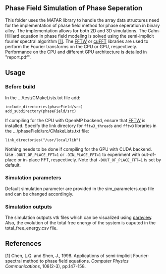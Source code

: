 ## Phase Field Simulation of Phase Seperation
This folder uses the MATAR library to handle the array data structures need for the implementation of phase field method for phase seperation in binary alloy. 
The implementation allows for both 2D and 3D simulations.
The Cahn-Hilliard equation in phase field modeling is solved using the semi-implicit fourier spectral algorithm [[1]](#1). The [FFTW](http://www.fftw.org/download.html) or [cuFFT](https://docs.nvidia.com/cuda/cufft/index.html) libraries are used to perform the Fourier transforms on the CPU or GPU, respectively. Performance on the CPU and different GPU architecture is detailed in "report.pdf".

## Usage
### Before build
In the .../test/CMakeLists.txt file add:
```
include_directories(phaseField/src)
add_subdirectory(phaseField/src)
```
If compiling for the CPU with OpenMP backend, ensure that [FFTW](http://www.fftw.org/download.html) is installed. Specify the link directory for `fftw3_threads` and `fftw3` libraries in the .../phaseField/src/CMakeLists.txt file: 
```
link_directories("/usr/local/lib")
```
Nothing needs to be done if compiling for the GPU with CUDA backend.\
Use `-DOUT_OF_PLACE_FFT=1` or `-DIN_PLACE_FFT=1` to experiment with out-of-place or in-place FFT, respectively. Note that `-DOUT_OF_PLACE_FFT=1` is set by default.

### Simulation parameters
Default simulation parameter are provided in the sim_parameters.cpp file and can be changed accordingly. 

### Simulation outputs
The simulation outputs vtk files which can be visualized using [paraview](https://www.paraview.org/). Also, the evolution of the total free energy of the system is ouputed in the total_free_energy.csv file. 

## References
<a id="1">[1]</a> 
Chen, L.Q. and Shen, J., 1998. Applications of semi-implicit Fourier-spectral method to phase field equations. 
*Computer Physics Communications*, 108(2-3), pp.147-158.
